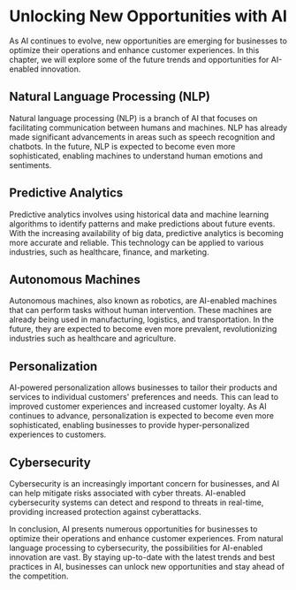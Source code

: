 Unlocking New Opportunities with AI
=========================================================================================================

As AI continues to evolve, new opportunities are emerging for businesses to optimize their operations and enhance customer experiences. In this chapter, we will explore some of the future trends and opportunities for AI-enabled innovation.

Natural Language Processing (NLP)
---------------------------------

Natural language processing (NLP) is a branch of AI that focuses on facilitating communication between humans and machines. NLP has already made significant advancements in areas such as speech recognition and chatbots. In the future, NLP is expected to become even more sophisticated, enabling machines to understand human emotions and sentiments.

Predictive Analytics
--------------------

Predictive analytics involves using historical data and machine learning algorithms to identify patterns and make predictions about future events. With the increasing availability of big data, predictive analytics is becoming more accurate and reliable. This technology can be applied to various industries, such as healthcare, finance, and marketing.

Autonomous Machines
-------------------

Autonomous machines, also known as robotics, are AI-enabled machines that can perform tasks without human intervention. These machines are already being used in manufacturing, logistics, and transportation. In the future, they are expected to become even more prevalent, revolutionizing industries such as healthcare and agriculture.

Personalization
---------------

AI-powered personalization allows businesses to tailor their products and services to individual customers' preferences and needs. This can lead to improved customer experiences and increased customer loyalty. As AI continues to advance, personalization is expected to become even more sophisticated, enabling businesses to provide hyper-personalized experiences to customers.

Cybersecurity
-------------

Cybersecurity is an increasingly important concern for businesses, and AI can help mitigate risks associated with cyber threats. AI-enabled cybersecurity systems can detect and respond to threats in real-time, providing increased protection against cyberattacks.

In conclusion, AI presents numerous opportunities for businesses to optimize their operations and enhance customer experiences. From natural language processing to cybersecurity, the possibilities for AI-enabled innovation are vast. By staying up-to-date with the latest trends and best practices in AI, businesses can unlock new opportunities and stay ahead of the competition.


